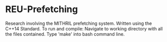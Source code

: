 # REU-Prefetching
Research involving the MITHRIL prefetching system.
Written using the C++14 Standard.
To run and compile: 
  Navigate to working directory with all the files contained.
  Type 'make' into bash command line.
